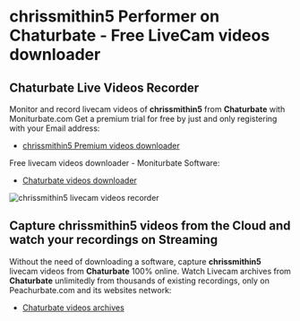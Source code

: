 # chrissmithin5 Performer on Chaturbate - Free LiveCam videos downloader

## Chaturbate Live Videos Recorder

Monitor and record livecam videos of **chrissmithin5** from **Chaturbate** with Moniturbate.com
Get a premium trial for free by just and only registering with your Email address:
* [chrissmithin5 Premium videos downloader](https://moniturbate.com/request-demo-licence-key.html)

Free livecam videos downloader - Moniturbate Software:
* [Chaturbate videos downloader](https://moniturbate.com/moniturbate-download-software.html)

![chrissmithin5 livecam videos recorder](https://peachurnet.com/templates/moniturbate-software.png)


## Capture chrissmithin5 videos from the Cloud and watch your recordings on Streaming

Without the need of downloading a software, capture **chrissmithin5** livecam videos from **Chaturbate** 100% online.
Watch Livecam archives from **Chaturbate** unlimitedly from thousands of existing recordings, only on Peachurbate.com and its websites network:
* [Chaturbate videos archives](https://peachurnet.com/)